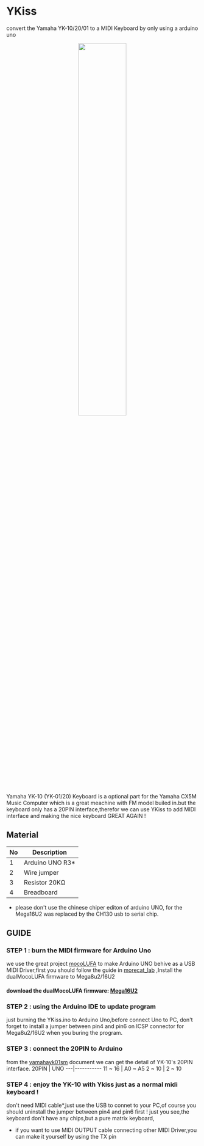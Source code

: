 # YKiss
convert the Yamaha YK-10/20/01 to a MIDI Keyboard by only using a arduino uno

<p align="center">
  <a href="https://earture.org">
    <img width=50% src="">
  </a> 
</p>
Yamaha YK-10 (YK-01/20) Keyboard is a optional part for the Yamaha CX5M Music Computer which is a great meachine with FM model builed in.but the keyboard only has a 20PIN interface,therefor we can use YKiss to add MIDI interface and making the nice keyboard GREAT AGAIN !

## Material

No | Description 
---|-----------
1 | Arduino UNO R3*
2 | Wire jumper
3 | Resistor 20KΩ 
4 | Breadboard 

 * please don't use the chinese chiper editon of arduino UNO, for the Mega16U2 was replaced by the CH130 usb to serial chip.
## GUIDE

### STEP 1 : burn the MIDI firmware for Arduino Uno
  we use the great project <a href="https://github.com/kuwatay/mocolufa">mocoLUFA</a> to make Arduino UNO behive as a USB MIDI Driver,first you should follow the guide in <a href="http://morecatlab.akiba.coocan.jp/lab/index.php/aruino/midi-firmware-for-arduino-uno-moco/?lang=en">morecat_lab</a> ,Install the dualMocoLUFA firmware to Mega8u2/16U2
  #### download the dualMocoLUFA firmware: <a href="https://github.com/Amehinou/YKiss/blob/master/YKiss/dualMoco.hex">Mega16U2</a>

### STEP 2 : using the Arduino IDE to update program
  just burning the YKiss.ino to Arduino Uno,before connect Uno to PC, don't forget to install a jumper between pin4 and pin6 on ICSP connector for Mega8u2/16U2 when you buring the program. 
  
### STEP 3 : connect the 20PIN to Arduino
  from the <a href="https://github.com/Amehinou/YKiss/blob/master/yamahayk01sm.pdf">yamahayk01sm</a> document we can get the detail of  YK-10's 20PIN interface.
20PIN | UNO
---|-----------
11 ~ 16 | A0 ~ A5
2 ~ 10 | 2 ~ 10


### STEP 4 : enjoy the YK-10 with Ykiss just as a normal midi keyboard !
  don't need MIDI cable*,just use the USB to connet to your PC,of course you should uninstall the jumper between pin4 and pin6 first !
  just you see,the keyboard don't have any chips,but a pure matrix keyboard,
  
 * if you want to use MIDI OUTPUT cable connecting other MIDI Driver,you can make it yourself by using the TX pin
